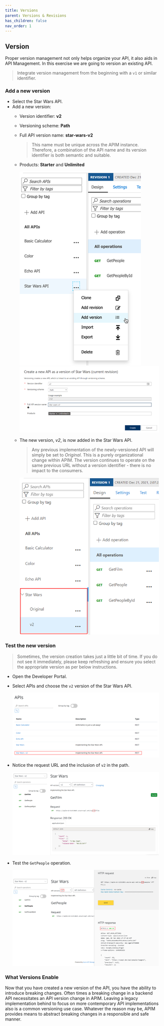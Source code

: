 ```yaml
---
title: Versions
parent: Versions & Revisions
has_children: false
nav_order: 1
---
```



## Version

Proper version management not only helps organize your API, it also aids in API Management. In this exercise we are going to version an existing API.

> Integrate version management from the beginning with a `v1` or similar identifier. 

### Add a new version

- Select the Star Wars API.
- Add a new version:
  - Version identifier: **v2**  
  - Versioning scheme: **Path**
  - Full API version name: **star-wars-v2**
    > This name must be unique across the APIM instance. Therefore, a combination of the API name and its version identifier is both semantic and suitable.
  - Products: **Starter** and **Unlimited**

    ![APIM Versions Add](../../assets/images/apim-versions-add.png)
    ![APIM Version Create](../../assets/images/apim-version-create.png)

  - The new version, _v2_, is now added in the Star Wars API. 
    > Any previous implementation of the newly-versioned API will simply be set to _Original_. This is a purely organizational change within APIM. The  version continues to operate on the same previous URL without a version identifier - there is no impact to the consumers.

    ![APIM Version Created](../../assets/images/apim-version-created.png)

### Test the new version

> Sometimes, the version creation takes just a little bit of time. If you do not see it immediately, please keep refreshing and ensure you select the appropriate version as per below instructions.

- Open the Developer Portal.
- Select APIs and choose the `v2` version of the Star Wars API.

  ![APIM Developer Portal Versions](../../assets/images/apim-developer-portal-versions.png)

- Notice the request URL and the inclusion of `v2` in the path.

  ![APIM Developer Portal Version 2](../../assets/images/apim-developer-portal-version-2.png)

- Test the `GetPeople` operation.

  ![APIM Developer Portal Test Version](../../assets/images/apim-developer-portal-test-version-2.png)

### What Versions Enable

Now that you have created a new version of the API, you have the ability to introduce breaking changes. Often times a breaking change in a backend API necessitates an API version change in APIM. Leaving a legacy implementation behind to focus on more contemporary API implementations also is a common versioning use case. Whatever the reason may be, APIM provides means to abstract breaking changes in a responsible and safe manner.  